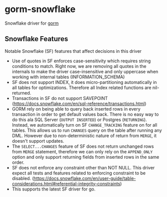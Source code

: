 # gorm-snowflake
Snowflake driver for [gorm](https://gorm.io/)

## Snowflake Features

Notable Snowflake (SF) features that affect decisions in this driver

- Use of quotes in SF enforces case-sensitivity which requires string conditions to match. Right now, we are removing all quotes in the internals to make the driver case-insensitive and only uppercase when working with internal tables (INFORMATION_SCHEMA)
- SF does not support INDEX, it does micro-partitioning automatically in all tables for optimizations. Therefore all Index related functions are nil-returned.
- Transactions in SF do not support SAVEPOINT (https://docs.snowflake.com/en/sql-reference/transactions.html)
- GORM rely on being able to query back inserted rows in every transaction in order to get default values back. There is no easy way to do this ala SQL Server (`OUTPUT INSERTED`) or Postgres (`RETURNING`). Instead, we automatically turn on SF `CHANGE_TRACKING` feature on for all tables. This allows us to run `CHANGES` query on the table after running any DML. However due to non-deterministic nature of return from `MERGE`, it doesn't support updates.
- The `SELECT...CHANGES` feature of SF does not return unchanged rows from `MERGE` statement, therefore we can only rely on the `APPEND_ONLY` option and only support returning fields from inserted rows in the same order.
- SF does not enforce any constraint other than NOT NULL. This driver expect all tests and features related to enforcing constraint to be disabled. (https://docs.snowflake.com/en/user-guide/table-considerations.html#referential-integrity-constraints)
- This supports the latest SF driver for go.
